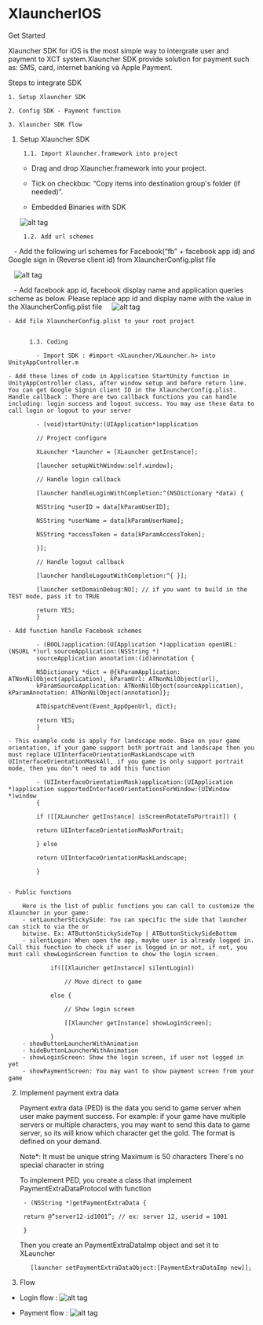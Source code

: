 # XlauncherIOS
Get Started

Xlauncher SDK for iOS is the most simple way to intergrate user and payment to XCT system.Xlauncher SDK provide solution for payment such as: SMS, card, internet banking và Apple Payment.

Steps to integrate SDK

    1. Setup Xlauncher SDK

    2. Config SDK - Payment function

    3. Xlauncher SDK flow



1. Setup Xlauncher SDK

        1.1. Import Xlauncher.framework into project

    - Drag and drop Xlauncher.framework into your project.

    - Tick on checkbox: “Copy items into destination group's folder (if needed)”.

    - Embedded Binaries with SDK

    ![alt tag](https://github.com/xctcorporation/XlauncherIOS/blob/master/Images/addEmbled.png)

        1.2. Add url schemes

    - Add the following url schemes for Facebook(“fb” + facebook app id) and Google sign in (Reverse client id) from XlauncherConfig.plist file
    
    ![alt tag](https://github.com/xctcorporation/XlauncherIOS/blob/master/Images/addFbSchemes.png)

    - Add facebook app id, facebook display name and application queries scheme as below. Please replace app id and display name with the value in the XlauncherConfig.plist file 
     ![alt tag](https://github.com/xctcorporation/XlauncherIOS/blob/master/Images/addFbId.png)

    - Add file XlauncherConfig.plist to your root project


          1.3. Coding

            - Import SDK : #import <XLauncher/XLauncher.h> into UnityAppController.m

    - Add these lines of code in Application StartUnity function in UnityAppController class, after window setup and before return line. You can get Google Signin client ID in the XlauncherConfig.plist. Handle callback : There are two callback functions you can handle including: login success and logout success. You may use these data to call login or logout to your server

            - (void)startUnity:(UIApplication*)application
    
            // Project configure
    
            XLauncher *launcher = [XLauncher getInstance];
    
            [launcher setupWithWindow:self.window];
            
            // Handle login callback

            [launcher handleLoginWithCompletion:^(NSDictionary *data) { 

            NSString *userID = data[kParamUserID];

            NSString *userName = data[kParamUserName];

            NSString *accessToken = data[kParamAccessToken]; 

            }]; 
            
            // Handle logout callback

            [launcher handleLogoutWithCompletion:^{ }];
    
            [launcher setDomainDebug:NO]; // if you want to build in the TEST mode, pass it to TRUE

            return YES;
            }
            
    - Add function handle Facebook schemes 

            - (BOOL)application:(UIApplication *)application openURL:(NSURL *)url sourceApplication:(NSString *)
            sourceApplication annotation:(id)annotation { 

            NSDictionary *dict = @{kParamApplication: ATNonNilObject(application), kParamUrl: ATNonNilObject(url), 
            kParamSourceApplication: ATNonNilObject(sourceApplication), kParamAnnotation: ATNonNilObject(annotation)}; 

            ATDispatchEvent(Event_AppOpenUrl, dict); 

            return YES; 
            }

    - This example code is apply for landscape mode. Base on your game orientation, if your game support both portrait and landscape then you must replace UIInterfaceOrientationMaskLandscape with UIInterfaceOrientationMaskAll, if you game is only support portrait mode, then you don’t need to add this function

            - (UIInterfaceOrientationMask)application:(UIApplication *)application supportedInterfaceOrientationsForWindow:(UIWindow *)window
            { 

            if ([[XLauncher getInstance] isScreenRotateToPortrait]) { 

            return UIInterfaceOrientationMaskPortrait; 

            } else 	
            
            return UIInterfaceOrientationMaskLandscape; 
            
            } 


    - Public functions

        Here is the list of public functions you can call to customize the Xlauncher in your game: 
        - setLauncherStickySide: You can specific the side that launcher can stick to via the or 
        bitwise. Ex: ATButtonStickySideTop | ATButtonStickySideBottom 
        - silentLogin: When open the app, maybe user is already logged in. Call this function to check if user is logged in or not, if not, you must call showLoginScreen function to show the login screen. 
        
                if([[Xlauncher getInstance] silentLogin])
                
                    // Move direct to game
                        
                else {
                
                    // Show login screen
                    
                    [[Xlauncher getInstance] showLoginScreen];
            
                }
        - showButtonLauncherWithAnimation 
        - hideButtonLauncherWithAnimation
        - showLoginScreen: Show the login screen, if user not logged in yet
        - showPaymentScreen: You may want to show payment screen from your game

2. Implement payment extra data

    Payment extra data (PED) is the data you send to game server when user make payment success. For example: if your game have multiple servers or multiple characters, you may want to send this data to game server, so its will know which character get the gold. The format is defined on your demand. 
    
    Note*: 
    It must be unique string
    Maximum is 50 characters
    There's no special character in string

    To implement PED, you create a class that implement PaymentExtraDataProtocol with function

        - (NSString *)getPaymentExtraData { 

        return @“server12-id1001”; // ex: server 12, userid = 1001

        }

    Then you create an PaymentExtraDataImp object and set it to XLauncher

          [launcher setPaymentExtraDataObject:[PaymentExtraDataImp new]];

    
3. Flow

- Login flow : 
![alt tag](https://github.com/xctcorporation/XlauncherIOS/blob/master/Images/loginFlow.png)

- Payment flow :
![alt tag](https://github.com/xctcorporation/XlauncherIOS/blob/master/Images/PaymentFlow.png)
